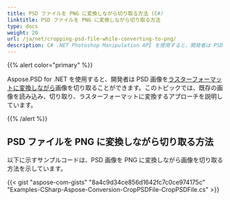 ```yaml
---
title: PSD ファイルを PNG に変換しながら切り取る方法 (C#)
linktitle: PSD ファイルを PNG に変換しながら切り取る方法
type: docs
weight: 20
url: /ja/net/cropping-psd-file-while-converting-to-png/
description: C# .NET Photoshop Manipulation API を使用すると、開発者は PSD 画像をラスターフォーマットに変換する際に画像を切り取ることができます。このトピックでは、サンプルコードを使用してその方法を説明します。
---
```


{{% alert color="primary" %}}

Aspose.PSD for .NET を使用すると、開発者は PSD 画像を[ラスターフォーマットに変換しながら](/psd/ja/net/converting-psd-image-to-raster-format/)画像を切り取ることができます。このトピックでは、既存の画像を読み込み、切り取り、ラスターフォーマットに変換するアプローチを説明しています。

{{% /alert %}}

## **PSD ファイルを PNG に変換しながら切り取る方法**
以下に示すサンプルコードは、PSD 画像を PNG に変換しながら画像を切り取る方法を示しています。


{{< gist "aspose-com-gists" "8a4c9d34ce856d1642fc7c0ce974175c" "Examples-CSharp-Aspose-Conversion-CropPSDFile-CropPSDFile.cs" >}}
